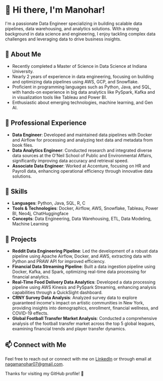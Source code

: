 # 👋 Hi there, I'm Manohar!

I'm a passionate Data Engineer specializing in building scalable data pipelines, data warehousing, and analytics solutions. With a strong background in data science and engineering, I enjoy tackling complex data challenges and leveraging data to drive business insights.

## 🌱 About Me
- Recently completed a Master of Science in Data Science at Indiana University.
- Nearly 2 years of experience in data engineering, focusing on building and optimizing data pipelines using AWS, GCP, and Snowflake.
- Proficient in programming languages such as Python, Java, and SQL, with hands-on experience in big data analytics like PySpark, Kafka and in visualization tools like Tableau and Power BI.
- Enthusiastic about emerging technologies, machine learning, and Gen AI.

## 💼 Professional Experience
- **Data Engineer**: Developed and maintained data pipelines with Docker and Airflow for processing and analyzing text data and metadata from book files.
- **Data Analytics Engineer**: Conducted research and integrated diverse data sources at the O'Neil School of Public and Environmental Affairs, significantly improving data accuracy and retrieval speed.
- **Associate Data Engineer**: Worked at Accenture, focusing on HR and Payroll data, enhancing operational efficiency through innovative data solutions.

## 🔧 Skills
- **Languages**: Python, Java, SQL, R, C
- **Tools & Technologies**: Docker, Airflow, AWS, Snowflake, Tableau, Power BI, Neo4j, ChatHuggingface
- **Concepts**: Data Engineering, Data Warehousing, ETL, Data Modeling, Machine Learning

## 📂 Projects
- **Reddit Data Engineering Pipeline**: Led the development of a robust data pipeline using Apache Airflow, Docker, and AWS, extracting data with Python and PRAW API for improved efficiency.
- **Financial Data Streaming Pipeline**: Built a data ingestion pipeline using Docker, Kafka, and Spark, optimizing real-time data processing for financial analytics.
- **Real-Time Food Delivery Data Analytics**: Developed a data processing pipeline using AWS Kinesis and PySpark Streaming, enhancing analysis capabilities through a QuickSight dashboard.
- **CRNY Survey Data Analysis**: Analyzed survey data to explore guaranteed income's impact on artistic communities in New York, providing insights into demographics, enrollment, financial wellness, and COVID-19 effects.
- **Global Football Transfer Market Analysis**: Conducted a comprehensive analysis of the football transfer market across the top 5 global leagues, examining financial trends and player transfer dynamics.


## 📫 Connect with Me
Feel free to reach out or connect with me on [LinkedIn](https://www.linkedin.com/in/manohary) or through email at [nagamanohar07@gmail.com](mailto:nagamanohar07@gmail.com).

Thanks for visiting my GitHub profile! 🌟
